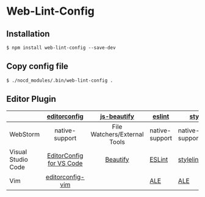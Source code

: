 # Web-Lint-Config

## Installation

```
$ npm install web-lint-config --save-dev
```


## Copy config file

```
$ ./nocd_modules/.bin/web-lint-config .
```


## Editor Plugin
|                    | [editorconfig](http://editorconfig.org/) | [js-beautify](https://github.com/beautify-web/js-beautify) | [eslint](https://eslint.org/)            | [stylelint](https://stylelint.io/)                                | [htmlhint](https://github.com/yaniswang/HTMLHint)                                 |
| ------------------ | :--------------------------------------: | :--------------------------------------: | ---------------------------------------- | ---------------------------------------- | ---------------------------------------- |
| WebStorm           |              native-support              |       File Watchers/External Tools       | native-support                           | native-support(2017+)                  | none                                     |
| Visual Studio Code | [EditorConfig for VS Code](https://marketplace.visualstudio.com/items?itemName=EditorConfig.EditorConfig) | [Beautify](https://marketplace.visualstudio.com/items?itemName=HookyQR.beautify) | [ESLint](https://marketplace.visualstudio.com/items?itemName=dbaeumer.vscode-eslint) | [stylelint](https://marketplace.visualstudio.com/items?itemName=shinnn.stylelint) | [HTMLHint](https://marketplace.visualstudio.com/items?itemName=mkaufman.HTMLHint) |
| Vim                | [editorconfig-vim](https://vimawesome.com/plugin/editorconfig-vim) |                                          | [ALE](https://vimawesome.com/plugin/ale) | [ALE](https://vimawesome.com/plugin/ale) | [ALE](https://vimawesome.com/plugin/ale) |

